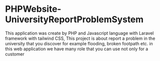 # PHPWebsite-UniversityReportProblemSystem
This application was create by PHP and Javascript language with Laravel framework with tailwind CSS, This project is about report a problem in the university that you discover for example flooding, broken footpath etc. in this web application we have many role that you can use not only for a customer
